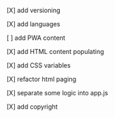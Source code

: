 [X] add versioning

[X] add languages

[ ] add PWA content

[X] add HTML content populating

[X] add CSS variables

[X] refactor html paging

[X] separate some logic into app.js

[X] add copyright
